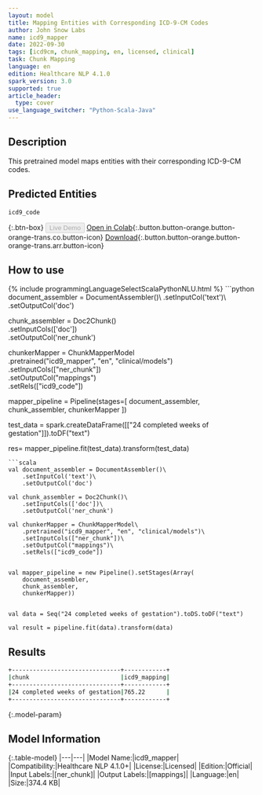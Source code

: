 ```yaml
---
layout: model
title: Mapping Entities with Corresponding ICD-9-CM Codes
author: John Snow Labs
name: icd9_mapper
date: 2022-09-30
tags: [icd9cm, chunk_mapping, en, licensed, clinical]
task: Chunk Mapping
language: en
edition: Healthcare NLP 4.1.0
spark_version: 3.0
supported: true
article_header:
  type: cover
use_language_switcher: "Python-Scala-Java"
---
```


## Description

This pretrained model maps entities with their corresponding ICD-9-CM codes.

## Predicted Entities

`icd9_code`

{:.btn-box}
<button class="button button-orange" disabled>Live Demo</button>
[Open in Colab](https://colab.research.google.com/github/JohnSnowLabs/spark-nlp-workshop/blob/master/tutorials/Certification_Trainings/Healthcare/26.Chunk_Mapping.ipynb){:.button.button-orange.button-orange-trans.co.button-icon}
[Download](https://s3.amazonaws.com/auxdata.johnsnowlabs.com/clinical/models/icd9_mapper_en_4.1.0_3.0_1664535522949.zip){:.button.button-orange.button-orange-trans.arr.button-icon}

## How to use



<div class="tabs-box" markdown="1">
{% include programmingLanguageSelectScalaPythonNLU.html %}
```python
document_assembler = DocumentAssembler()\
      .setInputCol('text')\
      .setOutputCol('doc')

chunk_assembler = Doc2Chunk()\
      .setInputCols(['doc'])\
      .setOutputCol('ner_chunk')
 
chunkerMapper = ChunkMapperModel\
    .pretrained("icd9_mapper", "en", "clinical/models")\
    .setInputCols(["ner_chunk"])\
    .setOutputCol("mappings")\
    .setRels(["icd9_code"])


mapper_pipeline = Pipeline(stages=[
    document_assembler,
    chunk_assembler,
    chunkerMapper
])


test_data = spark.createDataFrame([["24 completed weeks of gestation"]]).toDF("text")

res= mapper_pipeline.fit(test_data).transform(test_data)
```
```scala
val document_assembler = DocumentAssembler()\
    .setInputCol('text')\
    .setOutputCol('doc')

val chunk_assembler = Doc2Chunk()\
    .setInputCols(['doc'])\
    .setOutputCol('ner_chunk')
 
val chunkerMapper = ChunkMapperModel\
    .pretrained("icd9_mapper", "en", "clinical/models")\
    .setInputCols(["ner_chunk"])\
    .setOutputCol("mappings")\
    .setRels(["icd9_code"])


val mapper_pipeline = new Pipeline().setStages(Array(
    document_assembler,
    chunk_assembler,
    chunkerMapper))


val data = Seq("24 completed weeks of gestation").toDS.toDF("text")

val result = pipeline.fit(data).transform(data) 
```
</div>

## Results

```bash
+-------------------------------+------------+
|chunk                          |icd9_mapping|
+-------------------------------+------------+
|24 completed weeks of gestation|765.22      |
+-------------------------------+------------+
```

{:.model-param}
## Model Information

{:.table-model}
|---|---|
|Model Name:|icd9_mapper|
|Compatibility:|Healthcare NLP 4.1.0+|
|License:|Licensed|
|Edition:|Official|
|Input Labels:|[ner_chunk]|
|Output Labels:|[mappings]|
|Language:|en|
|Size:|374.4 KB|

